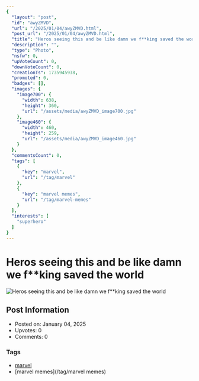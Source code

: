```yaml
---
{
  "layout": "post",
  "id": "awyZMVD",
  "url": "/2025/01/04/awyZMVD.html",
  "post_url": "/2025/01/04/awyZMVD.html",
  "title": "Heros seeing this and be like damn we f**king saved the world",
  "description": "",
  "type": "Photo",
  "nsfw": 0,
  "upVoteCount": 0,
  "downVoteCount": 0,
  "creationTs": 1735945938,
  "promoted": 0,
  "badges": [],
  "images": {
    "image700": {
      "width": 638,
      "height": 360,
      "url": "/assets/media/awyZMVD_image700.jpg"
    },
    "image460": {
      "width": 460,
      "height": 259,
      "url": "/assets/media/awyZMVD_image460.jpg"
    }
  },
  "commentsCount": 0,
  "tags": [
    {
      "key": "marvel",
      "url": "/tag/marvel"
    },
    {
      "key": "marvel memes",
      "url": "/tag/marvel-memes"
    }
  ],
  "interests": [
    "superhero"
  ]
}
---
```


# Heros seeing this and be like damn we f**king saved the world

![Heros seeing this and be like damn we f**king saved the world](/assets/media/awyZMVD_image700.jpg)

## Post Information

- Posted on: January 04, 2025
- Upvotes: 0
- Comments: 0

### Tags

- [marvel](/tag/marvel)
- [marvel memes](/tag/marvel memes)
